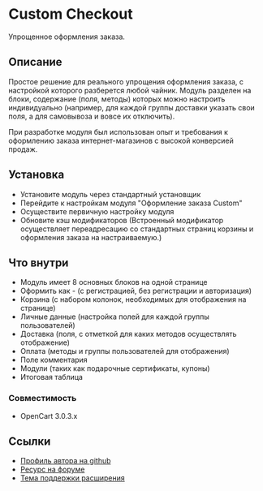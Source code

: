 # Custom Checkout
Упрощенное оформления заказа.

## Описание
Простое решение для реального упрощения оформления заказа, с настройкой которого разберется любой чайник. Модуль разделен на блоки, содержание (поля, методы) которых можно настроить индивидуально (например, для каждой группы доставки указать свои поля, а для самовывоза и вовсе их отключить).

При разработке модуля был использован опыт и требования к оформлению заказа интернет-магазинов с высокой конверсией продаж.

## Установка
* Установите модуль через стандартный установщик
* Перейдите к настройкам модуля "Оформление заказа Custom"
* Осуществите первичную настройку модуля
* Обновите кэш модификаторов (Встроенный модификатор осуществляет переадресацию со стандартных страниц корзины и оформления заказа на настраиваемую.)

## Что внутри
* Модуль имеет 8 основных блоков на одной странице
* Оформить как - (с регистрацией, без регистрации и авторизация)
* Корзина (с набором колонок, необходимых для отображения на странице)
* Личные данные (настройка полей для каждой группы пользователей)
* Доставка (поля, с отметкой для каких методов осуществлять отображение)
* Оплата (методы и группы пользователей для отображения)
* Поле комментария
* Модули (таких как подарочные сертификаты, купоны)
* Итоговая таблица

### Совместимость
- OpenCart 3.0.3.x

## Ссылки
- [Профиль автора на github](https://github.com/matroskin92)
- [Ресурс на форуме](https://forum.opencart.name/resources/Простое-оформление-заказа.109/)
- [Тема поддержки расширения](https://forum.opencart.name/threads/Простое-оформление-заказа.156/)